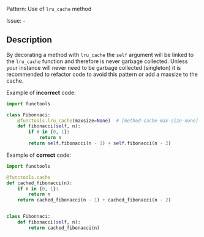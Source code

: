 Pattern: Use of `lru_cache` method

Issue: -

## Description

By decorating a method with `lru_cache` the `self` argument will be linked to the `lru_cache` function and therefore is never garbage collected. Unless your instance will never need to be garbage collected (singleton) it is recommended to refactor code to avoid this pattern or add a maxsize to the cache.


Example of **incorrect** code:

```python
import functools

class Fibonnaci:
    @functools.lru_cache(maxsize=None)  # [method-cache-max-size-none]
    def fibonacci(self, n):
        if n in {0, 1}:
            return n
        return self.fibonacci(n - 1) + self.fibonacci(n - 2)
```

Example of **correct** code:

```python
import functools

@functools.cache
def cached_fibonacci(n):
    if n in {0, 1}:
        return n
    return cached_fibonacci(n - 1) + cached_fibonacci(n - 2)


class Fibonnaci:
    def fibonacci(self, n):
        return cached_fibonacci(n)

```